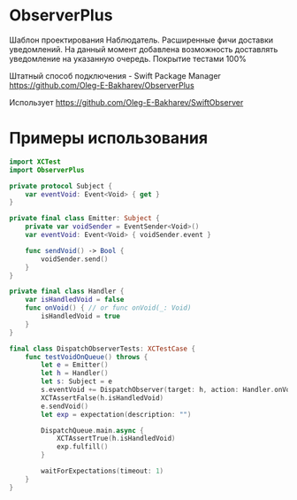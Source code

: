 # ObserverPlus
Шаблон проектирования Наблюдатель.
Расширенные фичи доставки уведомлений.
На данный момент добавлена возможность доставлять уведомление на указанную очередь.
Покрытие тестами 100%

Штатный способ подключения - Swift Package Manager
https://github.com/Oleg-E-Bakharev/ObserverPlus

Использует
https://github.com/Oleg-E-Bakharev/SwiftObserver

# Примеры использования

```swift
import XCTest
import ObserverPlus

private protocol Subject {
    var eventVoid: Event<Void> { get }
}

private final class Emitter: Subject {
    private var voidSender = EventSender<Void>()
    var eventVoid: Event<Void> { voidSender.event }

    func sendVoid() -> Bool {
        voidSender.send()
    }
}

private final class Handler {
    var isHandledVoid = false
    func onVoid() { // or func onVoid(_: Void)
        isHandledVoid = true
    }
}

final class DispatchObserverTests: XCTestCase {
    func testVoidOnQueue() throws {
        let e = Emitter()
        let h = Handler()
        let s: Subject = e
        s.eventVoid += DispatchObserver(target: h, action: Handler.onVoid, queue: .main)
        XCTAssertFalse(h.isHandledVoid)
        e.sendVoid()
        let exp = expectation(description: "")

        DispatchQueue.main.async {
            XCTAssertTrue(h.isHandledVoid)
            exp.fulfill()
        }

        waitForExpectations(timeout: 1)
    }
}
```
